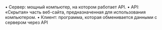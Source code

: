 • Сервер: мощный компьютер, на котором работает API.
• API: «Скрытая» часть веб-сайта, предназначенная для использования компьютером.
• Клиент: программа, которая обменивается данными с сервером через API